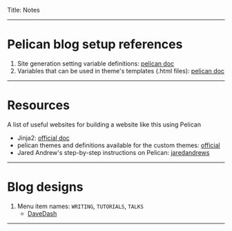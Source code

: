 Title: Notes


---
# Pelican blog setup references
1. Site generation setting variable definitions: [pelican doc](http://docs.getpelican.com/en/stable/settings.html)
2. Variables that can be used in theme's templates (.html files): [pelican doc](http://docs.getpelican.com/en/stable/themes.html#category-html)

---
# Resources
A list of useful websites for building a website like this using Pelican  

   - Jinja2: [official doc](http://jinja.pocoo.org/docs/2.10/templates/#import)
   -  pelican themes and definitions available for the custom themes: 
    [official](http://docs.getpelican.com/en/3.6.3/themes.html)
   -  Jared Andrew's step-by-step instructions on Pelican: 
    [jaredandrews](https://jaredandrews.com/3-article-template.html)
---

# Blog designs
1. Menu item names: `WRITING`, `TUTORIALS`, `TALKS`
    - [DaveDash](http://davedash.com/)

---

